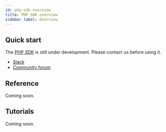 ```yaml
---
id: php-sdk-overview
title: PHP SDK overview
sidebar_label: Overview
---
```


## Quick start

The [PHP SDK](https://github.com/temporalio/php-sdk) is still under development. Please contact us before using it.

  - [Slack](https://join.slack.com/t/temporalio/shared_invite/zt-kfgfjuye-L8gCQVRhPykA2td8pk7eTQ)
  - [Community forum](https://community.temporal.io/)

## Reference

Coming soon.

## Tutorials

Coming soon.
